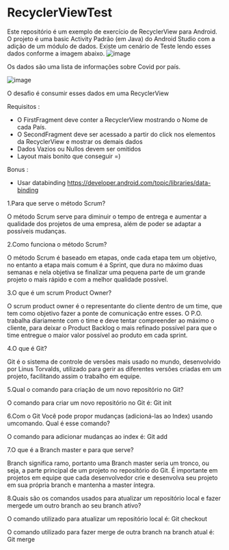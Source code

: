 # RecyclerViewTest

Este repositório é um exemplo de exercício de RecyclerView para Android. O projeto é uma basic Activity Padrão (em Java)  do Android Studio com a adição de um módulo de dados.
Existe um cenário de Teste lendo esses dados conforme a imagem abaixo.
![image](https://user-images.githubusercontent.com/49101112/185979761-214c86a3-047c-47c9-ae74-5272d9040f22.png)

Os dados são uma lista de informações sobre Covid por país.

![image](https://user-images.githubusercontent.com/49101112/185980984-88875bf8-3cdb-45a0-9383-698acb828213.png)


O desafio é consumir esses dados em uma RecyclerView 

Requisitos :
- O FirstFragment deve conter a RecyclerView mostrando o Nome de cada País.
- O SecondFragment deve ser acessado a partir do click nos elementos da RecyclerView e mostrar os demais dados
- Dados Vazios ou Nullos devem ser omitidos
- Layout mais bonito que conseguir =)

Bonus :
- Usar databinding https://developer.android.com/topic/libraries/data-binding

1.Para que serve o método Scrum?

O método Scrum serve para diminuir o tempo de entrega e aumentar a qualidade dos projetos de uma empresa, além de poder se adaptar a possíveis mudanças.

2.Como funciona o método Scrum?

O método Scrum é baseado em etapas, onde cada etapa tem um objetivo, no entanto a etapa mais comum é a Sprint, que dura no máximo duas semanas e nela objetiva se finalizar uma pequena parte de um grande projeto o mais rápido e com a melhor qualidade possível.

3.O que é um scrum Product Owner?

O scrum product owner é o representante do cliente dentro de um time, que tem como objetivo fazer a ponte de comunicação entre esses. O P.O. trabalha diariamente com o time e deve tentar compreender ao máximo o cliente, para deixar o Product Backlog o mais refinado possível para que o time entregue o maior valor possível ao produto em cada sprint.

4.O que é Git?

Git é o sistema de controle de versões mais usado no mundo, desenvolvido por Linus Torvalds, utilizado para gerir as diferentes versões criadas em um projeto, facilitando assim o trabalho em equipe.

5.Qual o comando para criação de um novo repositório no Git?

O comando para criar um novo repositório no Git é: Git init

6.Com o Git Você pode propor mudanças (adicioná-las ao Index) usando umcomando. Qual é esse comando?

O comando para adicionar mudanças ao index é: Git add

7.O que é a Branch master e para que serve?

Branch significa ramo, portanto uma Branch master seria um tronco, ou seja, a parte principal de um projeto no repositório do Git. É importante em projetos em equipe que cada desenvolvedor crie e desenvolva seu projeto em sua própria branch e mantenha a master íntegra. 

8.Quais são os comandos usados para atualizar um repositório local e fazer mergede um outro branch ao seu branch ativo?

O comando utilizado para atualizar um repositório local é: Git checkout

O comando utilizado para fazer merge de outra branch na branch atual é: Git merge
